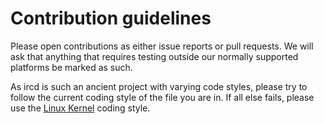 # Contribution guidelines

Please open contributions as either issue reports or pull requests. We will ask 
that anything that requires testing outside our normally supported platforms be 
marked as such.

As ircd is such an ancient project with varying code styles, please try to 
follow the current coding style of the file you are in. If all else fails, 
please use the [Linux Kernel](https://www.kernel.org/doc/Documentation/CodingStyle)
coding style.

